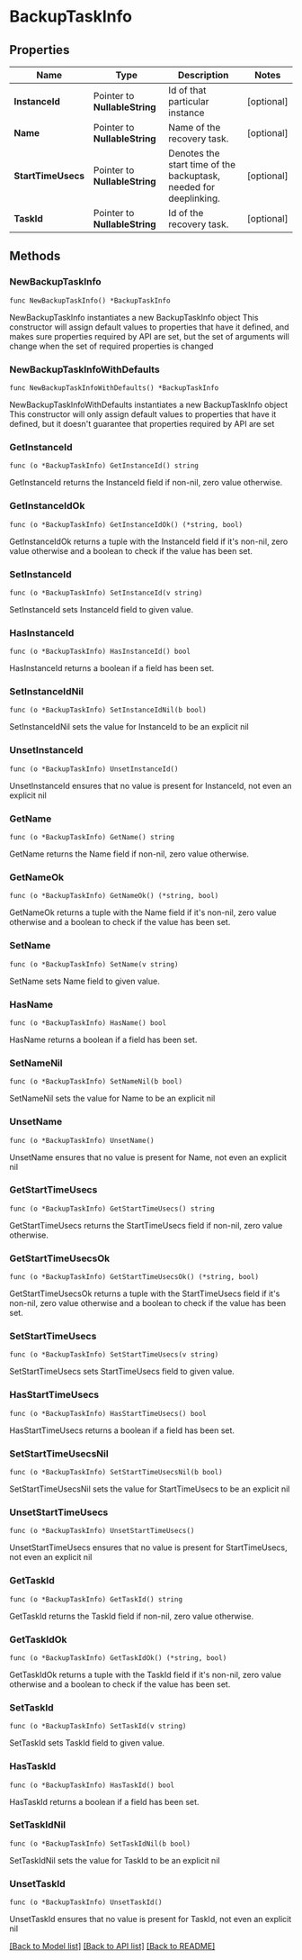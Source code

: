 # BackupTaskInfo

## Properties

Name | Type | Description | Notes
------------ | ------------- | ------------- | -------------
**InstanceId** | Pointer to **NullableString** | Id of that particular instance | [optional] 
**Name** | Pointer to **NullableString** | Name of the recovery task. | [optional] 
**StartTimeUsecs** | Pointer to **NullableString** | Denotes the start time of the backuptask, needed for deeplinking. | [optional] 
**TaskId** | Pointer to **NullableString** | Id of the recovery task. | [optional] 

## Methods

### NewBackupTaskInfo

`func NewBackupTaskInfo() *BackupTaskInfo`

NewBackupTaskInfo instantiates a new BackupTaskInfo object
This constructor will assign default values to properties that have it defined,
and makes sure properties required by API are set, but the set of arguments
will change when the set of required properties is changed

### NewBackupTaskInfoWithDefaults

`func NewBackupTaskInfoWithDefaults() *BackupTaskInfo`

NewBackupTaskInfoWithDefaults instantiates a new BackupTaskInfo object
This constructor will only assign default values to properties that have it defined,
but it doesn't guarantee that properties required by API are set

### GetInstanceId

`func (o *BackupTaskInfo) GetInstanceId() string`

GetInstanceId returns the InstanceId field if non-nil, zero value otherwise.

### GetInstanceIdOk

`func (o *BackupTaskInfo) GetInstanceIdOk() (*string, bool)`

GetInstanceIdOk returns a tuple with the InstanceId field if it's non-nil, zero value otherwise
and a boolean to check if the value has been set.

### SetInstanceId

`func (o *BackupTaskInfo) SetInstanceId(v string)`

SetInstanceId sets InstanceId field to given value.

### HasInstanceId

`func (o *BackupTaskInfo) HasInstanceId() bool`

HasInstanceId returns a boolean if a field has been set.

### SetInstanceIdNil

`func (o *BackupTaskInfo) SetInstanceIdNil(b bool)`

 SetInstanceIdNil sets the value for InstanceId to be an explicit nil

### UnsetInstanceId
`func (o *BackupTaskInfo) UnsetInstanceId()`

UnsetInstanceId ensures that no value is present for InstanceId, not even an explicit nil
### GetName

`func (o *BackupTaskInfo) GetName() string`

GetName returns the Name field if non-nil, zero value otherwise.

### GetNameOk

`func (o *BackupTaskInfo) GetNameOk() (*string, bool)`

GetNameOk returns a tuple with the Name field if it's non-nil, zero value otherwise
and a boolean to check if the value has been set.

### SetName

`func (o *BackupTaskInfo) SetName(v string)`

SetName sets Name field to given value.

### HasName

`func (o *BackupTaskInfo) HasName() bool`

HasName returns a boolean if a field has been set.

### SetNameNil

`func (o *BackupTaskInfo) SetNameNil(b bool)`

 SetNameNil sets the value for Name to be an explicit nil

### UnsetName
`func (o *BackupTaskInfo) UnsetName()`

UnsetName ensures that no value is present for Name, not even an explicit nil
### GetStartTimeUsecs

`func (o *BackupTaskInfo) GetStartTimeUsecs() string`

GetStartTimeUsecs returns the StartTimeUsecs field if non-nil, zero value otherwise.

### GetStartTimeUsecsOk

`func (o *BackupTaskInfo) GetStartTimeUsecsOk() (*string, bool)`

GetStartTimeUsecsOk returns a tuple with the StartTimeUsecs field if it's non-nil, zero value otherwise
and a boolean to check if the value has been set.

### SetStartTimeUsecs

`func (o *BackupTaskInfo) SetStartTimeUsecs(v string)`

SetStartTimeUsecs sets StartTimeUsecs field to given value.

### HasStartTimeUsecs

`func (o *BackupTaskInfo) HasStartTimeUsecs() bool`

HasStartTimeUsecs returns a boolean if a field has been set.

### SetStartTimeUsecsNil

`func (o *BackupTaskInfo) SetStartTimeUsecsNil(b bool)`

 SetStartTimeUsecsNil sets the value for StartTimeUsecs to be an explicit nil

### UnsetStartTimeUsecs
`func (o *BackupTaskInfo) UnsetStartTimeUsecs()`

UnsetStartTimeUsecs ensures that no value is present for StartTimeUsecs, not even an explicit nil
### GetTaskId

`func (o *BackupTaskInfo) GetTaskId() string`

GetTaskId returns the TaskId field if non-nil, zero value otherwise.

### GetTaskIdOk

`func (o *BackupTaskInfo) GetTaskIdOk() (*string, bool)`

GetTaskIdOk returns a tuple with the TaskId field if it's non-nil, zero value otherwise
and a boolean to check if the value has been set.

### SetTaskId

`func (o *BackupTaskInfo) SetTaskId(v string)`

SetTaskId sets TaskId field to given value.

### HasTaskId

`func (o *BackupTaskInfo) HasTaskId() bool`

HasTaskId returns a boolean if a field has been set.

### SetTaskIdNil

`func (o *BackupTaskInfo) SetTaskIdNil(b bool)`

 SetTaskIdNil sets the value for TaskId to be an explicit nil

### UnsetTaskId
`func (o *BackupTaskInfo) UnsetTaskId()`

UnsetTaskId ensures that no value is present for TaskId, not even an explicit nil

[[Back to Model list]](../README.md#documentation-for-models) [[Back to API list]](../README.md#documentation-for-api-endpoints) [[Back to README]](../README.md)


